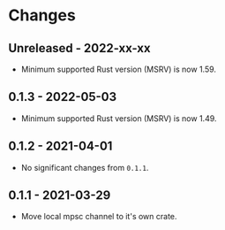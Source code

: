 # Changes

## Unreleased - 2022-xx-xx
- Minimum supported Rust version (MSRV) is now 1.59.


## 0.1.3 - 2022-05-03
- Minimum supported Rust version (MSRV) is now 1.49.


## 0.1.2 - 2021-04-01
- No significant changes from `0.1.1`.


## 0.1.1 - 2021-03-29
- Move local mpsc channel to it's own crate.
